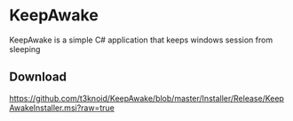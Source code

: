 # KeepAwake
KeepAwake is a simple C# application that keeps windows session from sleeping

## Download

https://github.com/t3knoid/KeepAwake/blob/master/Installer/Release/KeepAwakeInstaller.msi?raw=true
